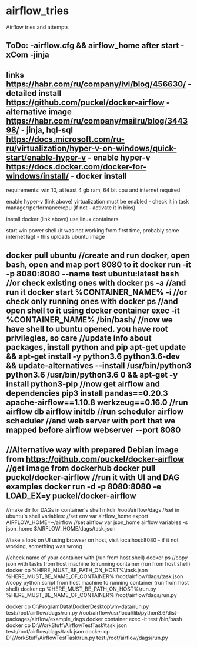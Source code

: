 # airflow_tries
Airflow tries and attempts

ToDo:
-airflow.cfg && airflow_home after start
-xCom 
-jinja
---------------------------------
links 
https://habr.com/ru/company/ivi/blog/456630/ - detailed install
https://github.com/puckel/docker-airflow - alternative image
https://habr.com/ru/company/mailru/blog/344398/ - jinja, hql-sql
https://docs.microsoft.com/ru-ru/virtualization/hyper-v-on-windows/quick-start/enable-hyper-v - enable hyper-v
https://docs.docker.com/docker-for-windows/install/ - docker install
---------------------------------
requirements: win 10, at least 4 gb ram, 64 bit cpu and internet required

enable hyper-v (link above)
virtualization must be enabled - check it in task manager\performance\cpu (if not -  activate it in bios)

install docker (link above)
use linux containers

start win power shell (it was not working from first time, probably some internet lag) - this uploads ubuntu image 

docker pull ubuntu
//create and run docker, open bash, open and map port 8080 to it
docker run -it -p 8080:8080 --name test ubuntu:latest bash
//or check existing ones with
docker ps -a
//and run it
docker start %CONTAINER_NAME% -i
//or check only running ones with
docker ps
//and open shell to it using
docker container exec -it %CONTAINER_NAME% /bin/bash/
//now we have shell to ubuntu opened. you have root privilegies, so care
//update info about packages, install python and pip
apt-get update && apt-get install -y python3.6 python3.6-dev && update-alternatives --install /usr/bin/python3 python3.6 /usr/bin/python3.6 0 && apt-get -y install python3-pip
//now get airflow and dependencies
pip3 install pandas==0.20.3 apache-airflow==1.10.8 werkzeug==0.16.0
//run airflow db
airflow initdb
//run scheduler
airflow scheduler
//and web server with port that we mapped before
airflow webserver --port 8080
-----------------------------------------------------------------
//Alternative way with prepared Debian image from https://github.com/puckel/docker-airflow
//get image from dockerhub
docker pull puckel/docker-airflow 
//run it with UI and DAG examples
docker run -d -p 8080:8080 -e LOAD_EX=y puckel/docker-airflow
-----------------------------------------------------------------
//make dir for DAGs in container's shell
mkdir /root/airflow/dags
//set in ubuntu's shell variables:
//set env var airflow_home
export AIRFLOW_HOME=~/airflow
//set airflow var json_home
airflow variables -s json_home $AIRFLOW_HOME/dags/task.json

//take a look on UI using browser on host, visit localhost:8080 - if it not working, something was wrong

//check name of your container with (run from host shell)
docker ps
//copy json with tasks from host machine to running container (run from host shell)
docker cp %HERE_MUST_BE_PATH_ON_HOST%\task.json %HERE_MUST_BE_NAME_OF_CONTAINER%:/root/airflow/dags/task.json
//copy python script from host machine to running container (run from host shell)
docker cp %HERE_MUST_BE_PATH_ON_HOST%\run.py %HERE_MUST_BE_NAME_OF_CONTAINER%:/root/airflow/dags/run.py







docker cp C:\ProgramData\DockerDesktop\vm-data\run.py test:/root/airflow/dags/run.py
/root/airflow/usr/local/lib/python3.6/dist-packages/airflow/example_dags
docker container exec -it test /bin/bash
docker cp D:\WorkStuff\AirflowTestTask\task.json test:/root/airflow/dags/task.json
docker cp D:\WorkStuff\AirflowTestTask\run.py test:/root/airflow/dags/run.py
